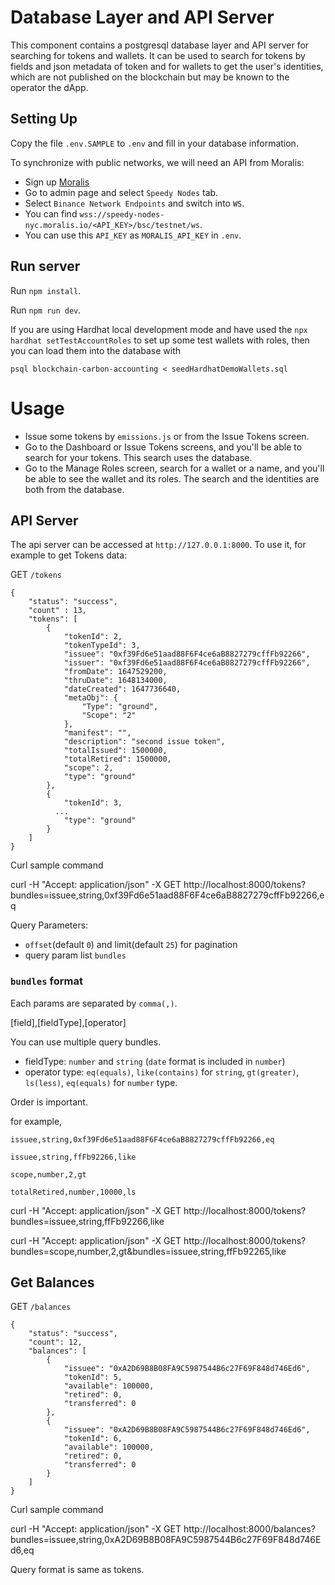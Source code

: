 # Database Layer and API Server 

This component contains a postgresql database layer and API server for searching for tokens and wallets.  It can be used to search for tokens by fields and json metadata of token and for wallets to get the user's identities, which are not published on the blockchain but may be known to the operator the dApp.

## Setting Up

Copy the file `.env.SAMPLE` to `.env` and fill in your database information.

To synchronize with public networks, we will need an API from Moralis:

* Sign up [Moralis](https://moralis.io/)
* Go to admin page and select `Speedy Nodes` tab.
* Select `Binance Network Endpoints` and switch into `WS`.
* You can find `wss://speedy-nodes-nyc.moralis.io/<API_KEY>/bsc/testnet/ws`.
* You can use this `API_KEY` as `MORALIS_API_KEY` in `.env`.

## Run server

Run `npm install`.

Run `npm run dev`.

If you are using Hardhat local development mode and have used the `npx hardhat setTestAccountRoles` to set up some test wallets with roles, then you can load them into the database with

`psql blockchain-carbon-accounting < seedHardhatDemoWallets.sql `

# Usage

* Issue some tokens by `emissions.js` or from the Issue Tokens screen. 
* Go to the Dashboard or Issue Tokens screens, and you'll be able to search for your tokens.  This search uses the database.
* Go to the Manage Roles screen, search for a wallet or a name, and you'll be able to see the wallet and its roles.  The search and the identities are both from the database.

## API Server

The api server can be accessed at  `http://127.0.0.1:8000`.  To use it, for example to get Tokens data:

GET `/tokens`
```
{
    "status": "success",
    "count" : 13,
    "tokens": [
        {
            "tokenId": 2,
            "tokenTypeId": 3,
            "issuee": "0xf39Fd6e51aad88F6F4ce6aB8827279cffFb92266",
            "issuer": "0xf39Fd6e51aad88F6F4ce6aB8827279cffFb92266",
            "fromDate": 1647529200,
            "thruDate": 1648134000,
            "dateCreated": 1647736640,
            "metaObj": {
                "Type": "ground",
                "Scope": "2"
            },
            "manifest": "",
            "description": "second issue token",
            "totalIssued": 1500000,
            "totalRetired": 1500000,
            "scope": 2,
            "type": "ground"
        },
        {
            "tokenId": 3,
          ...
            "type": "ground"
        }
    ]
}
```
Curl sample command

curl -H "Accept: application/json" -X GET http://localhost:8000/tokens?bundles=issuee,string,0xf39Fd6e51aad88F6F4ce6aB8827279cffFb92266,eq

Query Parameters:

* `offset`(default `0`) and limit(default `25`) for pagination
* query param list `bundles`

### `bundles` format

Each params are separated by `comma(,)`. 

[field],[fieldType],[operator]

You can use multiple query bundles. 

* fieldType: `number` and `string` (`date` format is included in `number`)
* operator type: `eq(equals)`, `like(contains)` for `string`, `gt(greater)`, `ls(less)`, `eq(equals)` for `number` type.

Order is important.

for example, 

`issuee,string,0xf39Fd6e51aad88F6F4ce6aB8827279cffFb92266,eq`

`issuee,string,ffFb92266,like`

`scope,number,2,gt`

`totalRetired,number,10000,ls`

curl -H "Accept: application/json" -X GET http://localhost:8000/tokens?bundles=issuee,string,ffFb92266,like

curl -H "Accept: application/json" -X GET http://localhost:8000/tokens?bundles=scope,number,2,gt&bundles=issuee,string,ffFb92265,like

## Get Balances

GET `/balances`
```
{
    "status": "success",
    "count": 12,
    "balances": [
        {
            "issuee": "0xA2D69B8B08FA9C5987544B6c27F69F848d746Ed6",
            "tokenId": 5,
            "available": 100000,
            "retired": 0,
            "transferred": 0
        },
        {
            "issuee": "0xA2D69B8B08FA9C5987544B6c27F69F848d746Ed6",
            "tokenId": 6,
            "available": 100000,
            "retired": 0,
            "transferred": 0
        }
    ]
}
```
Curl sample command

curl -H "Accept: application/json" -X GET http://localhost:8000/balances?bundles=issuee,string,0xA2D69B8B08FA9C5987544B6c27F69F848d746Ed6,eq

Query format is same as tokens.

